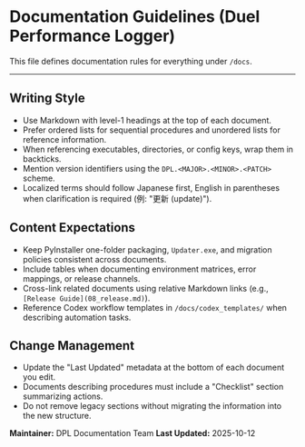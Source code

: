 # Documentation Guidelines (Duel Performance Logger)

This file defines documentation rules for everything under `/docs`.

---

## Writing Style

- Use Markdown with level-1 headings at the top of each document.
- Prefer ordered lists for sequential procedures and unordered lists for reference information.
- When referencing executables, directories, or config keys, wrap them in backticks.
- Mention version identifiers using the `DPL.<MAJOR>.<MINOR>.<PATCH>` scheme.
- Localized terms should follow Japanese first, English in parentheses when clarification is required (例: "更新 (update)").

## Content Expectations

- Keep PyInstaller one-folder packaging, `Updater.exe`, and migration policies consistent across documents.
- Include tables when documenting environment matrices, error mappings, or release channels.
- Cross-link related documents using relative Markdown links (e.g., `[Release Guide](08_release.md)`).
- Reference Codex workflow templates in `/docs/codex_templates/` when describing automation tasks.

## Change Management

- Update the "Last Updated" metadata at the bottom of each document you edit.
- Documents describing procedures must include a "Checklist" section summarizing actions.
- Do not remove legacy sections without migrating the information into the new structure.

**Maintainer:** DPL Documentation Team
**Last Updated:** 2025-10-12
